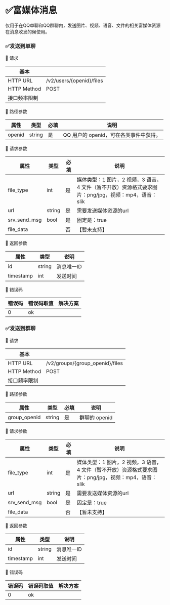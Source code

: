 # ✅富媒体消息

仅用于在QQ单聊和QQ群聊内，发送图片、视频、语音、文件的相关富媒体资源在消息收发的候使用。

### ✅发送到单聊

	请求

| 基本 |  |  
| --- | --- |  
| HTTP URL	| /v2/users/{openid}/files|  
| HTTP Method	| POST|  
| 接口频率限制| 	

	路径参数

| 属性	| 类型	| 必填	| 说明|  
| ---- | --- | --- | ---|  
| openid	| string	| 是	| QQ 用户的 openid，可在各类事件中获得。|  

	请求参数

| 属性	| 类型	| 必填	| 说明 |  
| ---- | --- | --- | ---|  
| file_type	| int	| 是	| 媒体类型：1 图片，2 视频，3 语音，4 文件（暂不开放）资源格式要求图片：png/jpg，视频：mp4，语音：slik |  
| url	| string	| 是	| 需要发送媒体资源的url | 
| srv_send_msg	| bool	| 是	| 固定是：true | 
| file_data	 |  | 否	| 【暂未支持】 | 

	返回参数

| 属性	| 类型	| 说明 |  
| --- | --- | ---|  
| id	| string	| 消息唯一ID |  
| timestamp	| int	| 发送时间 |  

	错误码

| 错误码	| 错误码取值	| 解决方案 |  
| --- | --- | --- |  
| 0	| ok |  |  

### ✅发送到群聊

	请求

| 基本 |  |  
| ---- | ---- |  
| HTTP URL	| /v2/groups/{group_openid}/files |  
| HTTP Method	| POST |  
| 接口频率限制	|   | 

	路径参数

| 属性	| 类型	| 必填	| 说明 | 
| --- | --- | --- | --- |  
| group_openid	| string	| 是	| 群聊的 openid |  

	请求参数

| 属性	| 类型	| 必填	| 说明 |  
| --- | --- | --- | --- |  
| file_type	| int	| 是	| 媒体类型：1 图片，2 视频，3 语音，4 文件（暂不开放）资源格式要求图片：png/jpg，视频：mp4，语音：slik |  
| url	| string	| 是	| 需要发送媒体资源的url |  
| srv_send_msg	| bool	| 是	| 固定是：true |  
| file_data |  | 否	| 【暂未支持】 |  

	返回参数

| 属性	| 类型	| 说明 |  
| --- | --- | ---|  
| id	| string	| 消息唯一ID |  
| timestamp	| int	| 发送时间 |  

	错误码

| 错误码	| 错误码取值	| 解决方案 |  
| --- | --- | --- |  
| 0	| ok |  |  